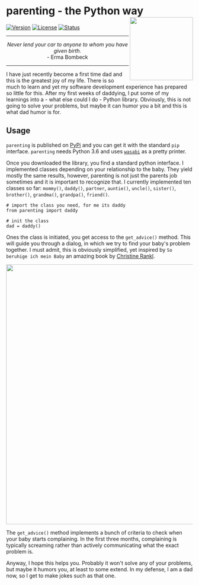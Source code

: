 # parenting - the Python way <img src="resources/logo.png" width=170 align="right" />

[![Version](https://img.shields.io/pypi/v/parenting.svg)](https://pypi.org/project/parenting/)
[![License](https://img.shields.io/pypi/l/parenting.svg)](https://raw.githubusercontent.com/till-io/parenting/master/LICENSE)
[![Status](https://img.shields.io/badge/status-stable-green.svg?maxAge=3600)](https://pypi.org/project/parenting/)

***
<center>
<i>Never lend your car to anyone to whom you have given birth.</i> <br>
- Erma Bombeck
</center>

***

I have just recently become a first time dad and this is the greatest joy of my life. There is so much to learn and yet my software development experience has prepared so little for this. After my first weeks of daddying, I put some of my learnings into a - what else could I do - Python library. Obviously, this is not going to solve your problems, but maybe it can humor you a bit and this is what dad humor is for.

## Usage

<code>parenting</code> is published on <a href="https://pypi.org/project/parenting/">PyPi</a> and you can get it with the standard <code>pip</code> interface. <code>parenting</code> needs Python 3.6 and uses <a href="https://pypi.org/project/wasabi/"><code>wasabi</code></a> as a pretty printer.

Once you downloaded the library, you find a standard python interface. I implemented classes depending on your relationship to the baby. They yield mostly the same results, however, parenting is not just the parents job sometimes and it is important to recognize that. I currently implemented ten classes so far: <code>mommy()</code>, <code>daddy()</code>, <code>partner</code>, <code>auntie()</code>, <code>uncle()</code>, <code>sister()</code>, <code>brother()</code>, <code>grandma()</code>, <code>grandpa()</code>, <code>friend()</code>.

    # import the class you need, for me its daddy
    from parenting import daddy

    # init the class
    dad = daddy()

Ones the class is initiated, you get access to the <code>get_advice()</code> method. This will guide you through a dialog, in which we try to find your baby's problem together. I must admit, this is obviously simplified, yet inspired by ``So beruhige ich mein Baby`` an amazing book by <a href="https://www.verlagsgruppe-patmos.de/autor/christine-rankl-1968">Christine Rankl</a>. 

<p align="center">
  <img src="resources/parenting.png" width="700">
</p>

The <code>get_advice()</code> method implements a bunch of criteria to check when your baby starts complaining. In the first three months, complaining is typically screaming rather than actively communicating what the exact problem is.

Anyway, I hope this helps you. Probably it won't solve any of your problems, but maybe it humors you, at least to some extend. In my defense, I am a dad now, so I get to make jokes such as that one.




